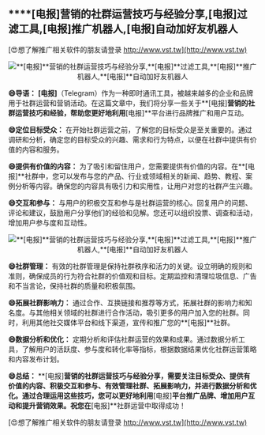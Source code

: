 ## ****[电报]**营销的社群运营技巧与经验分享,**[电报]**过滤工具,**[电报]**推广机器人,**[电报]**自动加好友机器人**

[😍想了解推广相关软件的朋友请登录 http://www.vst.tw](http://www.vst.tw)

 <center><img src="https://vst.tw/MP4/tuiguang/png/5.png" alt="**[电报]**营销的社群运营技巧与经验分享,**[电报]**过滤工具,**[电报]**推广机器人,**[电报]**自动加好友机器人"></center>

**😄导语：**
**[电报]**（Telegram）作为一种即时通讯工具，被越来越多的企业和品牌用于社群运营和营销活动。在这篇文章中，我们将分享一些关于**[电报]**营销的社群运营技巧和经验，帮助您更好地利用**[电报]**平台进行品牌推广和用户互动。

**😄定位目标受众：**
在开始社群运营之前，了解您的目标受众是至关重要的。通过调研和分析，确定您的目标受众的兴趣、需求和行为特点，以便在社群中提供有价值的内容和服务。

**😄提供有价值的内容：**
为了吸引和留住用户，您需要提供有价值的内容。在**[电报]**社群中，您可以发布与您的产品、行业或领域相关的新闻、趋势、教程、案例分析等内容。确保您的内容具有吸引力和实用性，让用户对您的社群产生兴趣。

**😄交互和参与：**
与用户的积极交互和参与是社群运营的核心。回复用户的问题、评论和建议，鼓励用户分享他们的经验和见解。您还可以组织投票、调查和活动，增加用户参与度和互动性。

 <center><img src="https://vst.tw/MP4/tuiguang/png/4.png" alt="**[电报]**营销的社群运营技巧与经验分享,**[电报]**过滤工具,**[电报]**推广机器人,**[电报]**自动加好友机器人"></center>

**😄社群管理：**
有效的社群管理是保持社群秩序和活力的关键。设立明确的规则和准则，确保成员的行为符合社群的价值观和目标。定期监控和清理垃圾信息、广告和不当言论，保持社群的质量和积极氛围。

**😄拓展社群影响力：**
通过合作、互换链接和推荐等方式，拓展社群的影响力和知名度。与其他相关领域的社群进行合作活动，吸引更多的用户加入您的社群。同时，利用其他社交媒体平台和线下渠道，宣传和推广您的**[电报]**社群。

**😄数据分析和优化：**
定期分析和评估社群运营的效果和成果。通过数据分析工具，了解用户的活跃度、参与度和转化率等指标，根据数据结果优化社群运营策略和内容发布计划。

**😄总结：**
**[电报]**营销的社群运营技巧与经验分享，需要关注目标受众、提供有价值的内容、积极交互和参与、有效管理社群、拓展影响力，并进行数据分析和优化。通过合理运用这些技巧，您可以更好地利用**[电报]**平台推广品牌、增加用户互动和提升营销效果。祝您在**[电报]**社群运营中取得成功！

[😍想了解推广相关软件的朋友请登录 http://www.vst.tw](http://www.vst.tw)




